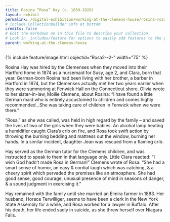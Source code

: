 ```yaml
---
title: Rosina “Rosa” Hay (c. 1850-1920)
layout: exhibit 
permalink: /digital-exhibition/working-at-the-clemens-house/rosina-rosa-hay.html
# include CollectionBuilder info at bottom
credits: false
# Edit the markdown on in this file to describe your collection
# Look in _includes/feature for options to easily add features to the page
parent: working-at-the-clemens-house
---
```


{% include feature/image.html objectid="Rosa2--2-" width="75" %}

Rosina Hay was hired by the Clemenses when they moved into their Hartford home in 1874 as a nursemaid for Susy, age 2, and Clara, born that year. German-born Rosina had been living with her brother, a barber in Hartford in 1874, but the Clemenses actually met her two years earlier when they were summering at Fenwick Hall on the Connecticut shore. Olivia wrote to her sister-in-law, Mollie Clemens, about Rosina: “I have found a little German maid who is entirely accustomed to children and comes highly recommended…She was taking care of children in Fenwick when we were there.” 

“Rosa,” as she was called, was held in high regard by the family – and saved the lives of two of the girls when they were babies. An alcohol lamp heating a humidifier caught Clara’s crib on fire, and Rosa took swift action by throwing the burning bedding and mattress out the window, burning her hands. In a similar incident, daughter Jean was rescued from a flaming crib. 

Hay served as the German tutor for the Clemens children, and was instructed to speak to them in that language only. Little Clara reacted:  “I wish God hadn’t made Rosa in German!” Clemens wrote of Rosa:  “She had a smart sense of humor, an easy & cordial laugh which was catching, & a cheery spirit which pervaded the premises like an atmosphere. She had good sense, good courage, unusual presence of mind in seasons of danger, & a sound judgment in exercising it.” 

Hay remained with the family until she married an Elmira farmer in 1883. Her husband, Horace Terwilliger, seems to have been a clerk in the New York State Assembly for a while, and Rosa worked for a lawyer in Buffalo. After his death, her life ended sadly in suicide, as she threw herself over Niagara Falls.
